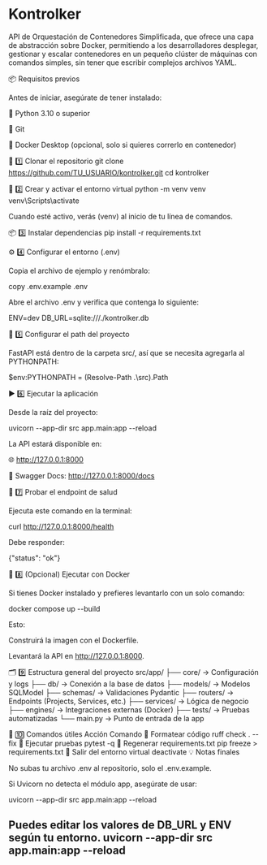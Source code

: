 # Kontrolker
API de Orquestación de Contenedores Simplificada, que ofrece una capa de abstracción sobre Docker, permitiendo a los desarrolladores desplegar, gestionar y escalar contenedores en un pequeño clúster de máquinas con comandos simples, sin tener que escribir complejos archivos YAML.






📦 Requisitos previos

Antes de iniciar, asegúrate de tener instalado:

🐍 Python 3.10 o superior

🧰 Git

🐋 Docker Desktop (opcional, solo si quieres correrlo en contenedor)

🧰 1️⃣ Clonar el repositorio
git clone https://github.com/TU_USUARIO/kontrolker.git
cd kontrolker

🐍 2️⃣ Crear y activar el entorno virtual
python -m venv venv
venv\Scripts\activate


Cuando esté activo, verás (venv) al inicio de tu línea de comandos.

📦 3️⃣ Instalar dependencias
pip install -r requirements.txt

⚙️ 4️⃣ Configurar el entorno (.env)

Copia el archivo de ejemplo y renómbralo:

copy .env.example .env


Abre el archivo .env y verifica que contenga lo siguiente:

ENV=dev
DB_URL=sqlite:///./kontrolker.db

🧠 5️⃣ Configurar el path del proyecto

FastAPI está dentro de la carpeta src/, así que se necesita agregarla al PYTHONPATH:

$env:PYTHONPATH = (Resolve-Path .\src).Path

▶️ 6️⃣ Ejecutar la aplicación

Desde la raíz del proyecto:

uvicorn --app-dir src app.main:app --reload


La API estará disponible en:

🌐 http://127.0.0.1:8000

📘 Swagger Docs: http://127.0.0.1:8000/docs

🧪 7️⃣ Probar el endpoint de salud

Ejecuta este comando en la terminal:

curl http://127.0.0.1:8000/health


Debe responder:

{"status": "ok"}

🐋 8️⃣ (Opcional) Ejecutar con Docker

Si tienes Docker instalado y prefieres levantarlo con un solo comando:

docker compose up --build


Esto:

Construirá la imagen con el Dockerfile.

Levantará la API en http://127.0.0.1:8000.

🗂️ 9️⃣ Estructura general del proyecto
src/app/
├── core/         → Configuración y logs
├── db/           → Conexión a la base de datos
├── models/       → Modelos SQLModel
├── schemas/      → Validaciones Pydantic
├── routers/      → Endpoints (Projects, Services, etc.)
├── services/     → Lógica de negocio
├── engines/      → Integraciones externas (Docker)
├── tests/        → Pruebas automatizadas
└── main.py       → Punto de entrada de la app

🧾 🔟 Comandos útiles
Acción	Comando
🔹 Formatear código	ruff check . --fix
🔹 Ejecutar pruebas	pytest -q
🔹 Regenerar requirements.txt	pip freeze > requirements.txt
🔹 Salir del entorno virtual	deactivate
💡 Notas finales

No subas tu archivo .env al repositorio, solo el .env.example.

Si Uvicorn no detecta el módulo app, asegúrate de usar:

uvicorn --app-dir src app.main:app --reload


Puedes editar los valores de DB_URL y ENV según tu entorno.
uvicorn --app-dir src app.main:app --reload
-
